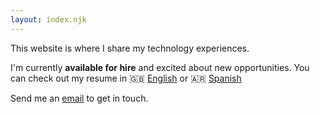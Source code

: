 ```yaml
---
layout: index.njk
---
```

This website is where I share my technology experiences.

I'm currently **available for hire** and excited about new opportunities. You can check out my resume in 🇬🇧 [English](/en.pdf) or 🇦🇷 [Spanish](/es.pdf)

Send me an [email](mailto:sobrinojulian@pm.me) to get in touch.
